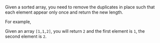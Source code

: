 Given a sorted array, you need to remove the duplicates in place such that each element appear only once and return the new length.

For example, 

Given an array `[1,1,2]`, you will return `2` and the first element is `1`, the second element is `2`.
